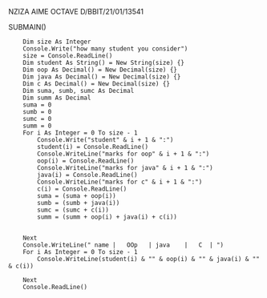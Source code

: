 NZIZA AIME OCTAVE
D/BBIT/21/01/13541


SUBMAIN()


        Dim size As Integer
        Console.Write("how many student you consider")
        size = Console.ReadLine()
        Dim student As String() = New String(size) {}
        Dim oop As Decimal() = New Decimal(size) {}
        Dim java As Decimal() = New Decimal(size) {}
        Dim c As Decimal() = New Decimal(size) {}
        Dim suma, sumb, sumc As Decimal
        Dim summ As Decimal
        suma = 0
        sumb = 0
        sumc = 0
        summ = 0
        For i As Integer = 0 To size - 1
            Console.Write("student" & i + 1 & ":")
            student(i) = Console.ReadLine()
            Console.WriteLine("marks for oop" & i + 1 & ":")
            oop(i) = Console.ReadLine()
            Console.WriteLine("marks for java" & i + 1 & ":")
            java(i) = Console.ReadLine()
            Console.WriteLine("marks for c" & i + 1 & ":")
            c(i) = Console.ReadLine()
            suma = (suma + oop(i))
            sumb = (sumb + java(i))
            sumc = (sumc + c(i))
            summ = (summ + oop(i) + java(i) + c(i))


        Next
        Console.WriteLine(" name |   OOp   | java    |   C  | ")
        For i As Integer = 0 To size - 1
            Console.WriteLine(student(i) & "" & oop(i) & "" & java(i) & "" & c(i))

        Next
        Console.ReadLine()



